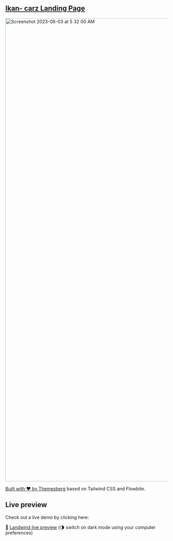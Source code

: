 ## [Ikan- carz Landing Page](https://elizah550.github.io/Ikan-carz/)

<a href="https://elizah550.github.io/Ikan-carz/" rel="Tailwind CSS Landing Page">
  <img width="1440" alt="Screenshot 2023-06-03 at 5 32 00 AM" src="https://github.com/Elizah550/Ikan-carz/assets/43481897/c0c6d8cc-ca03-44cf-b4e7-4cff9b70fd60">


Built with ❤️ by [Themesberg](https://elizah550.github.io/Ikan-carz/) based on Tailwind CSS and Flowbite.

## Live preview

Check out a live demo by clicking here:

🔗 [Landwind live preview](https://elizah550.github.io/Ikan-carz/) (🌗 switch on dark mode using your computer preferences)
